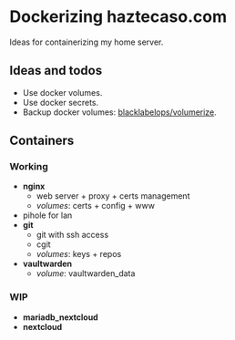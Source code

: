 # Dockerizing haztecaso.com

Ideas for containerizing my home server.

## Ideas and todos

- Use docker volumes.
- Use docker secrets.
- Backup docker volumes: [blacklabelops/volumerize](https://hub.docker.com/r/blacklabelops/volumerize/).

## Containers

### Working 

- **nginx**
  - web server + proxy + certs management
  - *volumes*: certs + config + www
- pihole for lan
- **git**
  - git with ssh access
  - cgit
  - *volumes*: keys + repos
- **vaultwarden**
  - *volume*: vaultwarden_data

### WIP

- **mariadb_nextcloud**
- **nextcloud**
